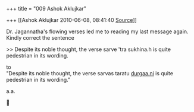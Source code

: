 +++
title = "009 Ashok Aklujkar"

+++
[[Ashok Aklujkar	2010-06-08, 08:41:40 [Source](https://groups.google.com/g/bvparishat/c/mTIwMgCDm6g)]]



Dr. Jagannatha's flowing verses led me to reading my last message again. Kindly correct the sentence  

\>\> Despite its noble thought, the verse sarve 'tra sukhina.h is quite pedestrian in its wording.  

to  
"Despite its noble thought, the verse sarvas taratu [durgaa.ni](http://durgaa.ni) is quite pedestrian in its wording."  
  
a.a.  



